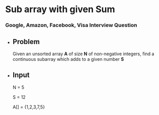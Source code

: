 # Sub array with given Sum
### Google, Amazon, Facebook, Visa Interview Question

- ## Problem
	Given an unsorted array **A** of size **N** of non-negative integers, find a continuous subarray which adds to a given number **S**
	
- ## Input
	N = 5
	
	S = 12
	
	A[] = {1,2,3,7,5}
